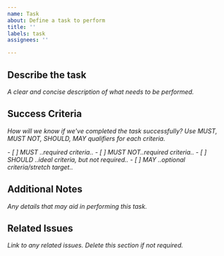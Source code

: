 ```yaml
---
name: Task
about: Define a task to perform
title: ''
labels: task
assignees: ''

---
```


## Describe the task

_A clear and concise description of what needs to be performed._

## Success Criteria

_How will we know if we've completed the task successfully? Use MUST, MUST NOT, SHOULD, MAY qualifiers for each criteria._

_- [ ] MUST .._required criteria_.._
_- [ ] MUST NOT.._required criteria_.._
_- [ ] SHOULD .._ideal criteria, but not required_.._
_- [ ] MAY .._optional criteria/stretch target_.._

## Additional Notes

_Any details that may aid in performing this task._

## Related Issues

_Link to any related issues. Delete this section if not required._
